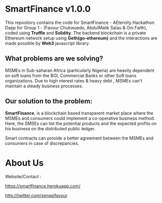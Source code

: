 # SmartFinance v1.0.0

This repository contains the code for SmartFinance - AEternity Hackathon Dapp for Group 1 - (Favour Chukwuedo, AbdulMalik Salau & Oni Faith), coded using **Truffle** and **Solidity**. The backend blockchain is a private Ethereum network setup using **Geth(go-ethereum)** and the interactions are made possible by **Web3** javascript library.

## What problems are we solving?

MSMEs in Sub-saharan Africa (particularly Nigeria) are heavily dependent on soft loans from the BOI, Commercial Banks or other Soft loans organizations. Due to high nterest rates & heavy debt , MSMEs can't maintain a steady business processes.


## Our solution to the problem:

**SmartFinance**,  is a blockchain based transparent market place where the MSMEs and consumers could implement a co-operative business method. Here, the SMSEs can list the potential products and the expected profits on his business on the distributed public ledger.

Smart contracts can provide a better agreement between the MSMEs and consumers in case of discrepancies.



# About Us


Website/Contact : 

https://smartfinance.herokuapp.com/

http://twitter.com/senseifavour

